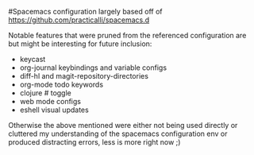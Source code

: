 #Spacemacs configuration largely based off of https://github.com/practicalli/spacemacs.d

Notable features that were pruned from the referenced configuration are but might be interesting for future inclusion:
* keycast
* org-journal keybindings and variable configs
* diff-hl and magit-repository-directories
* org-mode todo keywords
* clojure # toggle
* web mode configs
* eshell visual updates

Otherwise the above mentioned were either not being used directly or cluttered my understanding of the spacemacs configuration env or produced distracting errors, less is more right now ;)
